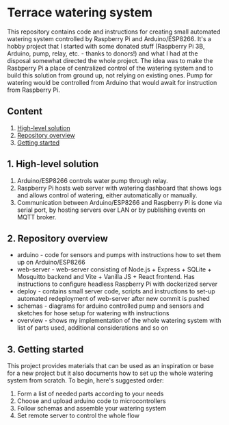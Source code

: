 # Terrace watering system

This repository contains code and instructions for creating small automated watering system controlled by Raspberry Pi and Arduino/ESP8266. It's a hobby project that I started with some donated stuff (Raspberry Pi 3B, Arduino, pump, relay, etc. - thanks to donors!) and what I had at the disposal somewhat directed the whole project. The idea was to make the Rasbperry Pi a place of centralized control of the watering system and to build this solution from ground up, not relying on existing ones. Pump for watering would be controlled from Arduino that would await for instruction from Raspberry Pi.

## Content
1. [High-level solution](#1.-high-level-solution)
2. [Repository overview](#2.-repository-overview)
3. [Getting started](#3.-getting-started)

## 1. High-level solution
1. Arduino/ESP8266 controls water pump through relay.
2. Raspberry Pi hosts web server with watering dashboard that shows logs and allows control of watering, either automatically or manually.
3. Communication between Arduino/ESP8266 and Raspberry Pi is done via serial port, by hosting servers over LAN or by publishing events on MQTT broker.

## 2. Repository overview
- arduino - code for sensors and pumps with instructions how to set them up on Arduino/ESP8266
- web-server - web-server consisting of Node.js + Express + SQLite + Mosquitto backend and Vite + Vanilla JS + React frontend. Has instructions to configure headless Raspberry Pi with dockerized server
- deploy - contains small server code, scripts and instructions to set-up automated redeployment of web-server after new commit is pushed
- schemas - diagrams for arduino controlled pump and sensors and sketches for hose setup for watering with instructions
- overview - shows my implementation of the whole watering system with list of parts used, additional considerations and so on

## 3. Getting started
This project provides materials that can be used as an inspiration or base for a new project but it also documents how to set up the whole watering system from scratch. To begin, here's suggested order:
1. Form a list of needed parts according to your needs
2. Choose and upload arduino code to microcontrollers
3. Follow schemas and assemble your watering system
4. Set remote server to control the whole flow
